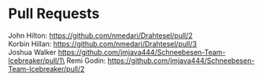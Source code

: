 # Pull Requests

John Hilton: https://github.com/nmedari/Drahtesel/pull/2 \
Korbin Hillan: https://github.com/nmedari/Drahtesel/pull/3 \
Joshua Walker https://github.com/jmjava444/Schneebesen-Team-Icebreaker/pull/1\
Remi Godin: https://github.com/jmjava444/Schneebesen-Team-Icebreaker/pull/2
